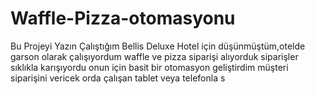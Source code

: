 # Waffle-Pizza-otomasyonu  
Bu Projeyi Yazın Çalıştığım Bellis Deluxe  Hotel için düşünmüştüm,otelde garson olarak çalışıyordum waffle ve pizza siparişi alıyorduk 
siparişler sıklıkla  karışıyordu onun için basit bir otomasyon geliştirdim müşteri siparişini vericek orda çalışan tablet veya telefonla s 
